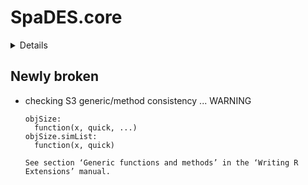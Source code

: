 # SpaDES.core

<details>

* Version: 0.2.5
* Source code: https://github.com/cran/SpaDES.core
* URL: http://spades-core.predictiveecology.org/, https://github.com/PredictiveEcology/SpaDES.core
* BugReports: https://github.com/PredictiveEcology/SpaDES.core/issues
* Date/Publication: 2019-03-19 05:43:37 UTC
* Number of recursive dependencies: 156

Run `revdep_details(,"SpaDES.core")` for more info

</details>

## Newly broken

*   checking S3 generic/method consistency ... WARNING
    ```
    objSize:
      function(x, quick, ...)
    objSize.simList:
      function(x, quick)
    
    See section ‘Generic functions and methods’ in the ‘Writing R
    Extensions’ manual.
    ```

